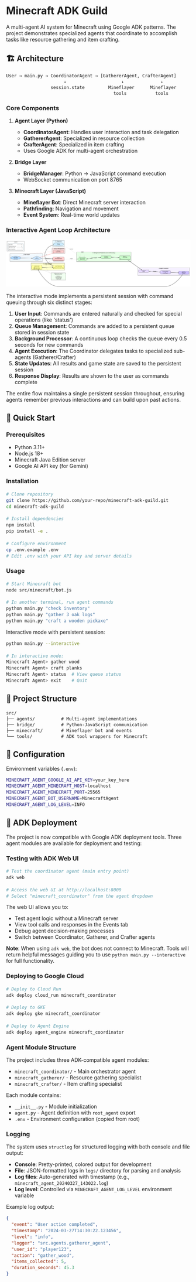 # Minecraft ADK Guild

A multi-agent AI system for Minecraft using Google ADK patterns. The project demonstrates specialized agents that coordinate to accomplish tasks like resource gathering and item crafting.

## 🏗️ Architecture

```
User → main.py → CoordinatorAgent → [GathererAgent, CrafterAgent]
                      ↓                     ↓              ↓
                 session.state         Mineflayer      Mineflayer
                                         tools           tools
```

### Core Components

1. **Agent Layer (Python)**
   - **CoordinatorAgent**: Handles user interaction and task delegation
   - **GathererAgent**: Specialized in resource collection
   - **CrafterAgent**: Specialized in item crafting
   - Uses Google ADK for multi-agent orchestration

2. **Bridge Layer**
   - **BridgeManager**: Python → JavaScript command execution
   - WebSocket communication on port 8765

3. **Minecraft Layer (JavaScript)**
   - **Mineflayer Bot**: Direct Minecraft server interaction
   - **Pathfinding**: Navigation and movement
   - **Event System**: Real-time world updates

### Interactive Agent Loop Architecture

![Interactive Agent Loop](docs/interactive-agent-loop-flow.png)

The interactive mode implements a persistent session with command queuing through six distinct stages:

1. **User Input**: Commands are entered naturally and checked for special operations (like 'status')
2. **Queue Management**: Commands are added to a persistent queue stored in session state
3. **Background Processor**: A continuous loop checks the queue every 0.5 seconds for new commands
4. **Agent Execution**: The Coordinator delegates tasks to specialized sub-agents (Gatherer/Crafter)
5. **State Updates**: All results and game state are saved to the persistent session
6. **Response Display**: Results are shown to the user as commands complete

The entire flow maintains a single persistent session throughout, ensuring agents remember previous interactions and can build upon past actions.

## 🚀 Quick Start

### Prerequisites
- Python 3.11+
- Node.js 18+
- Minecraft Java Edition server
- Google AI API key (for Gemini)

### Installation

```bash
# Clone repository
git clone https://github.com/your-repo/minecraft-adk-guild.git
cd minecraft-adk-guild

# Install dependencies
npm install
pip install -e .

# Configure environment
cp .env.example .env
# Edit .env with your API key and server details
```

### Usage

```bash
# Start Minecraft bot
node src/minecraft/bot.js

# In another terminal, run agent commands
python main.py "check inventory"
python main.py "gather 3 oak logs"
python main.py "craft a wooden pickaxe"
```

Interactive mode with persistent session:
```bash
python main.py --interactive

# In interactive mode:
Minecraft Agent> gather wood
Minecraft Agent> craft planks
Minecraft Agent> status  # View queue status
Minecraft Agent> exit    # Quit
```

## 📁 Project Structure

```
src/
├── agents/          # Multi-agent implementations
├── bridge/          # Python-JavaScript communication
├── minecraft/       # Mineflayer bot and events
└── tools/           # ADK tool wrappers for Minecraft
```

## 🔧 Configuration

Environment variables (`.env`):
```bash
MINECRAFT_AGENT_GOOGLE_AI_API_KEY=your_key_here
MINECRAFT_AGENT_MINECRAFT_HOST=localhost
MINECRAFT_AGENT_MINECRAFT_PORT=25565
MINECRAFT_AGENT_BOT_USERNAME=MinecraftAgent
MINECRAFT_AGENT_LOG_LEVEL=INFO
```

## 🚀 ADK Deployment

The project is now compatible with Google ADK deployment tools. Three agent modules are available for deployment and testing:

### Testing with ADK Web UI

```bash
# Test the coordinator agent (main entry point)
adk web

# Access the web UI at http://localhost:8000
# Select "minecraft_coordinator" from the agent dropdown
```

The web UI allows you to:
- Test agent logic without a Minecraft server
- View tool calls and responses in the Events tab
- Debug agent decision-making processes
- Switch between Coordinator, Gatherer, and Crafter agents

**Note**: When using `adk web`, the bot does not connect to Minecraft. Tools will return helpful messages guiding you to use `python main.py --interactive` for full functionality.

### Deploying to Google Cloud

```bash
# Deploy to Cloud Run
adk deploy cloud_run minecraft_coordinator

# Deploy to GKE
adk deploy gke minecraft_coordinator

# Deploy to Agent Engine
adk deploy agent_engine minecraft_coordinator
```

### Agent Module Structure

The project includes three ADK-compatible agent modules:
- `minecraft_coordinator/` - Main orchestrator agent
- `minecraft_gatherer/` - Resource gathering specialist
- `minecraft_crafter/` - Item crafting specialist

Each module contains:
- `__init__.py` - Module initialization
- `agent.py` - Agent definition with `root_agent` export
- `.env` - Environment configuration (copied from root)

### Logging

The system uses `structlog` for structured logging with both console and file output:

- **Console**: Pretty-printed, colored output for development
- **File**: JSON-formatted logs in `logs/` directory for parsing and analysis
- **Log files**: Auto-generated with timestamp (e.g., `minecraft_agent_20240327_143022.log`)
- **Log level**: Controlled via `MINECRAFT_AGENT_LOG_LEVEL` environment variable

Example log output:
```json
{
  "event": "User action completed",
  "timestamp": "2024-03-27T14:30:22.123456",
  "level": "info",
  "logger": "src.agents.gatherer_agent",
  "user_id": "player123",
  "action": "gather_wood",
  "items_collected": 5,
  "duration_seconds": 45.3
}
```